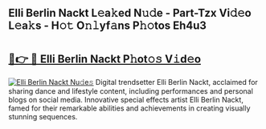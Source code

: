 ## Elli Berlin Nackt L𝚎a𝚔ed N𝚞𝚍e - Part-Tzx Vi𝚍𝚎o L𝚎a𝚔s - H𝚘𝚝 O𝚗𝚕yf𝚊ns P𝚑𝚘tos Eh4u3

# <h2><a href="http://kfeeth2.oniu.top/?m=Elli+Berlin+Nackt">🔗👉 🔴 Elli Berlin Nackt P𝚑ot𝚘𝚜 V𝚒d𝚎o</a></h2>

[![Elli Berlin Nackt Nu𝚍e𝚜](https://i.imgur.com/0qMVB7G.gif)](http://kfeeth2.oniu.top/?m=Elli+Berlin+Nackt)
Digital trendsetter Elli Berlin Nackt, acclaimed for sharing dance and lifestyle content, including performances and personal blogs on social media. Innovative special effects artist Elli Berlin Nackt, famed for their remarkable abilities and achievements in creating visually stunning sequences.  
